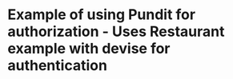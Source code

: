 # Example of using Pundit for authorization - Uses Restaurant example with devise for authentication
